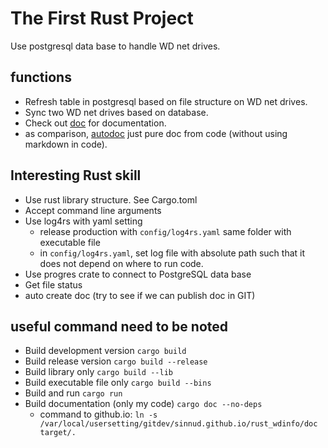 # The First Rust Project
Use postgresql data base to handle WD net drives.

## functions
- Refresh table in postgresql based on file structure on WD net drives.
- Sync two WD net drives based on database.
- Check out [doc](https://sinnud.github.io/rust_wdinfo/doc/settings.html) for documentation.
- as comparison, [autodoc](https://sinnud.github.io/rust_wdinfo/doc/settings.html) just pure doc from code (without using markdown in code).

## Interesting Rust skill
- Use rust library structure. See Cargo.toml
- Accept command line arguments
- Use log4rs with yaml setting
  - release production with `config/log4rs.yaml` same folder with executable file
  - in `config/log4rs.yaml`, set log file with absolute path such that it does not depend on where to run code.
- Use progres crate to connect to PostgreSQL data base
- Get file status
- auto create doc (try to see if we can publish doc in GIT)

## useful command need to be noted
- Build development version `cargo build`
- Build release version `cargo build --release`
- Build library only `cargo build --lib`
- Build executable file only `cargo build --bins`
- Build and run `cargo run`
- Build documentation (only my code) `cargo doc --no-deps`
  - command to github.io: `ln -s /var/local/usersetting/gitdev/sinnud.github.io/rust_wdinfo/doc target/.`